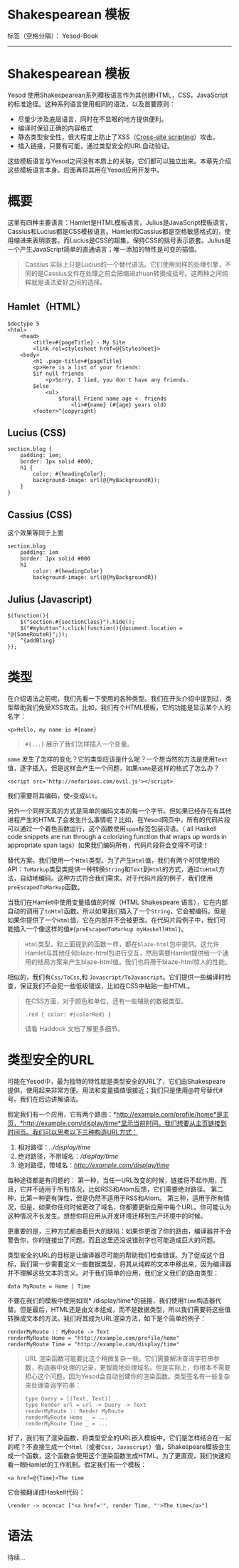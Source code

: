 ﻿# Shakespearean 模板

标签（空格分隔）： Yesod-Book

---

# Shakespearean 模板

Yesod 使用Shakespearean系列模板语言作为其创建HTML，CSS，JavaScript的标准途径。这种系列语言使用相同的语法，以及首要原则：

* 尽量少涉及底层语言，同时在不显眼的地方提供便利。
* 编译时保证正确的内容格式
* 静态类型安全性，很大程度上防止了XSS（[Cross-site scripting](http://baike.baidu.com/link?url=K7hSq_J9kyXpINEjS6rk6qp2sTseSep6jZLNk7aA5PIBMVCMgW6f9PgDoauwA4Wqsum2lph3Anwzmfg1iPH4Ka)）攻击。
* 插入链接，只要有可能，通过类型安全的URL自动验证。

这些模板语言与Yesod之间没有本质上的关联，它们都可以独立出来。本章先介绍这些模板语言本身。后面再将其用在Yesod应用开发中。

# 概要

这里有四种主要语言：Hamlet是HTML模板语言，Julius是JavaScript模板语言，Cassius和Lucius都是CSS模板语言。Hamlet和Cassius都是空格敏感格式的，使用缩进来表明嵌套。而Lucius是CSS的超集，保持CSS的括号表示嵌套。Julius是一个产生JavaScript简单的直通语言；唯一添加的特性是可变的插值。

> Cassius 实际上只是Lucius的一个替代语法。它们使用同样的处理引擎，不同的是Cassius文件在处理之前会把缩进zhuan转换成括号。这两种之间纯粹就是语法爱好之间的选择。

## Hamlet（HTML）

```
$doctype 5
<html>
    <head>
        <title>#{pageTitle} - My Site
        <link rel=stylesheet href=@{Stylesheet}>
    <body>
        <h1 .page-title>#{pageTitle}
        <p>Here is a list of your friends:
        $if null friends
            <p>Sorry, I lied, you don't have any friends.
        $else
            <ul>
                $forall Friend name age <- friends
                    <li>#{name} (#{age} years old)
        <footer>^{copyright}
```

## Lucius (CSS)

```
section.blog {
    padding: 1em;
    border: 1px solid #000;
    h1 {
        color: #{headingColor};
        background-image: url(@{MyBackgroundR});
    }
}
```

## Cassius (CSS)
这个效果等同于上面
```
section.blog
    padding: 1em
    border: 1px solid #000
    h1
        color: #{headingColor}
        background-image: url(@{MyBackgroundR})
```

## Julius (Javascript)

```
$(function(){
    $("section.#{sectionClass}").hide();
    $("#mybutton").click(function(){document.location = "@{SomeRouteR}";});
    ^{addBling}
});
```

# 类型

在介绍语法之前呢，我们先看一下使用的各种类型。我们在开头介绍中提到过，类型帮助我们免受XSS攻击。比如，我们有个HTML模板，它的功能是显示某个人的名字：
```
<p>Hello, my name is #{name}
```
> `#{...}` 展示了我们怎样插入一个变量。

`name` 发生了怎样的变化？它的类型应该是什么呢？一个想当然的方法是使用`Text`值，逐字插入。但是这样会产生一个问题，如果`name`是这样的格式了怎么办？

```
<script src='http://nefarious.com/evil.js'></script>
```
我们需要将其编码，使`<`变成`&lt`。

另外一个同样天真的方式是简单的编码文本的每一个字节。但如果已经存在有其他进程产生的HTML了会发生什么事情呢？比如，在Yesod网页中，所有的代码片段可以通过一个着色函数运行，这个函数使用`span`标签包装词语。（ all Haskell code snippets are run through a colorizing function that wraps up words in appropriate span tags）如果我们编码所有，代码片段将会变得不可读！

替代方案，我们使用一个`Html`类型。为了产生`Html`值，我们有两个可供使用的API：`ToMarkup`类型类提供一种转换`String`和`Text`到`Html`的方式，通过`toHtml`方法，自动地编码。这种方式符合我们需求。对于代码片段的例子，我们使用`preEscapedToMarkup`函数。

当我们在Hamlet中使用变量插值的时候（HTML Shakespeare 语言），它在内部自动的调用了`toHtml`函数。所以如果我们插入了一个`String`，它会被编码。但是如果你提供了一个`Html`值，它在内部并不会被更改。在代码片段例子中，我们可能插入一个像这样的值`#{preEscapedToMarkup myHaskellHtml}`。

> `Html`类型，和上面提到的函数一样，都在`blaze-html`包中提供。这允许Hamlet与其他任何blaze-html包进行交互，然后需要Hamlet提供给一个通用的结局方案来产生blaze-html值。我们也将用于blaze-html惊人的性能。

相似的，我们有`Css/ToCss`,和 `Javascript/ToJavascript`。它们提供一些编译时检查，保证我们不会犯一些低级错误，比如在CSS中粘贴一些HTML。

> 在CSS方面，对于颜色和单位，还有一些辅助的数据类型。
>```
>.red { color: #{colorRed} }
>```
> 请看 Haddock 文档了解更多细节。

# 类型安全的URL

可能在Yesod中，最为独特的特性就是类型安全的URL了，它们由Shakespeare提供，使用起来非常方便。用法和变量插值很接近；我们只是使用@符号替代#号。我们在后边讲解语法。

假定我们有一个应用，它有两个路由：*http://example.com/profile/home*是主页，*http://example.com/display/time*显示当前时间。我们想要从主页链接到时间页。我们可以思考以下三种构造URL方式：
1. 相对路径：*../display/time*
2. 绝对路径，不带域名：*/display/time*
3. 绝对路径，带域名：*http://example.com/display/time*

每种途径都是有问题的：
第一种，当任一URL改变的时候，链接将不起作用，而且，它并不适用于所有情况，比如RSS和Atom反馈，它们需要绝对路径。
第二种，比第一种更有弹性，但是仍然不适用于RSS和Atom。
第三种，适用于所有情况，但是，如果你任何时候更改了域名，你都要更新应用中每个URL。你可能认为这种情况不长发生。想想你将应用从开发环境迁移到生产环境中的时候。

更重要的是，三种方式都由着巨大的缺陷：如果你更改了你的路由，编译器并不会警告你，你的链接出了问题。而且这里还没说错别字也可能造成巨大的问题。

类型安全的URL的目标是让编译器尽可能的帮助我们检查错误。为了促成这个目标，我们第一步需要定义一些数据类型，将其从纯粹的文本中移出来，因为编译器并不理解这些文本的含义。对于我们简单的应用，我们定义我们的路由类型：
```
data MyRoute = Home | Time
```

不要在我们的模板中使用如同* /display/time*的链接，我们使用`Time`构造器代替。但是最后，HTML还是由文本组成，而不是数据类型，所以我们需要将这些值转换成文本的方法。我们将其成为URL渲染方法，如下是个简单的例子：

```
renderMyRoute :: MyRoute -> Text
renderMyRoute Home = "http://example.com/profile/home"
renderMyRoute Time = "http://example.com/display/time"
```

> URL 渲染函数可能要比这个稍微复杂一些。它们需要解决查询字符串参数，构造器中处理的记录，更智能地处理域名。但是实际上，你根本不需要担心这个问题，因为Yesod会自动创建你的渲染函数。类型签名有一些复杂来处理查询字符串：
> ```
> type Query = [(Text, Text)]
> type Render url = url -> Query -> Text
> renderMyRoute :: Render MyRoute
> renderMyRoute Home _ = ...
> renderMyRoute Time _ = ...
> ```

好了，我们有了渲染函数，将类型安全的URL嵌入模板中。它们是怎样结合在一起的呢？不直接生成一个`Html`（或者`Css`，`Javascript`）值，Shakespeare模板会生成一个函数，这个函数会使用这个渲染函数生成HTML。为了更直观，我们快速的看一眼Hamlet的工作机制。假定我们有一个模板：
```
<a href=@{Time}>The time
```

它会被翻译成Haskell代码：
```
\render -> mconcat ["<a href='", render Time, "'>The time</a>"]
```

# 语法

待续...


